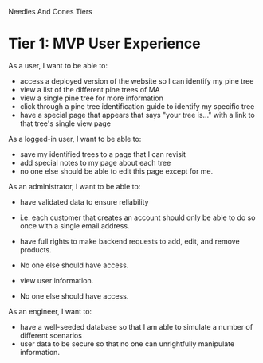 Needles And Cones Tiers

# Tier 1: MVP User Experience

As a user, I want to be able to:

* access a deployed version of the website so I can identify my pine tree
* view a list of the different pine trees of MA
* view a single pine tree for more information
* click through a pine tree identification guide to identify my specific tree
* have a special page that appears that says "your tree is..." with a link to that tree's single view page

As a logged-in user, I want to be able to:

* save my identified trees to a page that I can revisit
* add special notes to my page about each tree
* no one else should be able to edit this page except for me.

As an administrator, I want to be able to:

* have validated data to ensure reliability

- i.e. each customer that creates an account should only be able to do so once with a single email address.

* have full rights to make backend requests to add, edit, and remove products.

- No one else should have access.

* view user information.

- No one else should have access.

As an engineer, I want to:

* have a well-seeded database so that I am able to simulate a number of different scenarios
* user data to be secure so that no one can unrightfully manipulate information.
